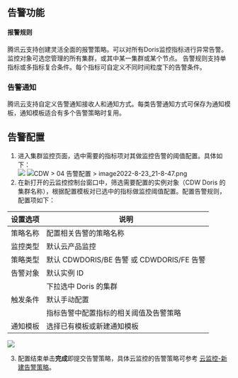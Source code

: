 ## 告警功能

#### 报警规则
腾讯云支持创建灵活全面的报警策略。可以对所有Doris监控指标进行异常告警。监控对象可选您管理的所有集群，或其中某一集群或某个节点。
告警规则支持单指标或多指标复合条件。每个指标可自定义不同时间粒度下的告警条件。


### 告警通知
腾讯云支持自定义告警通知接收人和通知方式。每类告警通知方式可保存为通知模板，通知模板适合有多个告警策略时复用。


## 告警配置
1.  进入集群监控页面，选中需要的指标项对其做监控告警的阈值配置。具体如下：  
![](https://qcloudimg.tencent-cloud.cn/raw/224065fb82218ad92af2707d53139651.png)
    ![](https://iwiki.woa.com/download/attachments/2064446890/image2022-8-23_21-8-47.png?version=1&modificationDate=1661260128000&api=v2 "CDW > 04 告警配置 > image2022-8-23_21-8-47.png")
2.  在新打开的云监控控制台窗口中，筛选需要配置的实例对象（CDW Doris 的集群名称），根据配置模板对已选中的指标做监控阈值配置。配置告警规则，配置项如下：

|设置选项|说明|
|-------|----|
|策略名称|配置相关告警的策略名称|
|监控类型|默认云产品监控|
|策略类型|默认 CDWDORIS/BE 告警 或 CDWDORIS/FE 告警|
|告警对象|默认实例 ID|
||下拉选中 Doris 的集群|
|触发条件|默认手动配置|
||指标告警中配置指标的相关阈值及告警策略|
|通知模板|选择已有模板或新建通知模板|
      
![](https://qcloudimg.tencent-cloud.cn/raw/cc57f9d965f86f5cb2f0048a57c55216.png)

3.  配置结束单击**完成**即提交告警策略，具体云监控的告警策略可参考 [云监控-新建告警策略](https://cloud.tencent.com/document/product/248/50398)。
